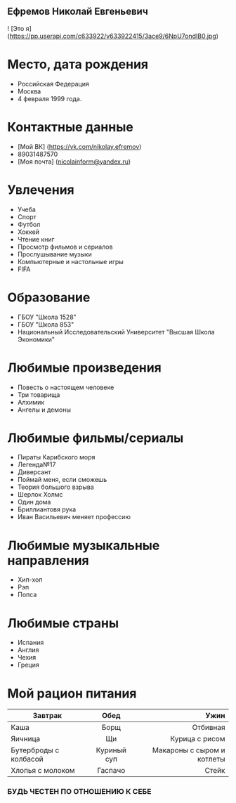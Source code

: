 ## Ефремов Николай Евгеньевич
! [Это я] (https://pp.userapi.com/c633922/v633922415/3ace9/6NpU7ondIB0.jpg)

Место, дата рождения 
===================
- Российская Федерация 
- Москва
- 4 февраля 1999 года.

Контактные данные 
===================
- [Мой ВК] (https://vk.com/nikolay.efremov)
- 89031487570
- [Моя почта] (nicolainform@yandex.ru)

Увлечения  
==============
* Учеба 
* Спорт
* Футбол
* Хоккей
* Чтение книг
* Просмотр фильмов и сериалов
* Прослушывание музыки 
* Компьютерные и настольные игры 
* FIFA

Образование 
===========
* ГБОУ "Школа 1528"
* ГБОУ "Школа 853"
* Национальный Исследовательский Университет "Высшая Школа Экономики"

Любимые произведения 
=============
* Повесть о настоящем человеке 
* Три товарища
* Алхимик
* Ангелы и демоны

Любимые фильмы/сериалы
============
* Пираты Карибского моря 
* Легенда№17
* Диверсант
* Поймай меня, если сможешь
* Теория большого взрыва
* Шерлок Холмс
* Один дома
* Бриллиантовя рука
* Иван Васильевич меняет профессию 

Любимые музыкальные направления
=============
* Хип-хоп
* Рэп
* Попса

Любимые страны
=================
* Испания
* Англия
* Чехия
* Греция

Мой рацион питания
==============
Завтрак|Обед|Ужин
---|:---:|---:
Каша|Борщ|Отбивная
Яичница|Щи|Курица с рисом
Бутерброды с колбасой|Куриный суп|Макароны с сыром и котлеты
Хлопья с молоком|Гаспачо|Стейк

### БУДЬ ЧЕСТЕН ПО ОТНОШЕНИЮ К СЕБЕ


